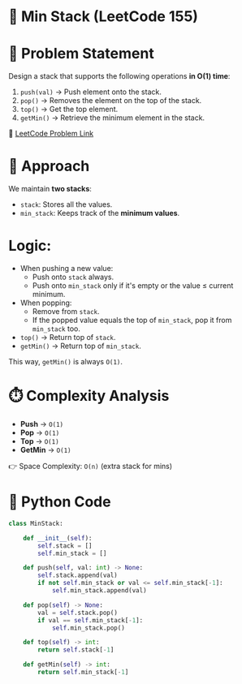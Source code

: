 # 🥇 Min Stack (LeetCode 155)

# 📌 Problem Statement
Design a stack that supports the following operations **in O(1) time**:

1. `push(val)` → Push element onto the stack.  
2. `pop()` → Removes the element on the top of the stack.  
3. `top()` → Get the top element.  
4. `getMin()` → Retrieve the minimum element in the stack.  

🔗 [LeetCode Problem Link](https://leetcode.com/problems/min-stack/)

# 🚀 Approach

We maintain **two stacks**:
- `stack`: Stores all the values.  
- `min_stack`: Keeps track of the **minimum values**.  

# Logic:
- When pushing a new value:
  - Push onto `stack` always.  
  - Push onto `min_stack` only if it's empty or the value ≤ current minimum.  
- When popping:
  - Remove from `stack`.  
  - If the popped value equals the top of `min_stack`, pop it from `min_stack` too.  
- `top()` → Return top of `stack`.  
- `getMin()` → Return top of `min_stack`.  

This way, `getMin()` is always `O(1)`.

# ⏱️ Complexity Analysis
- **Push** → `O(1)`  
- **Pop** → `O(1)`  
- **Top** → `O(1)`  
- **GetMin** → `O(1)`  

👉 Space Complexity: `O(n)` (extra stack for mins)

# 📝 Python Code

```python
class MinStack:

    def __init__(self):
        self.stack = []
        self.min_stack = []

    def push(self, val: int) -> None:
        self.stack.append(val)
        if not self.min_stack or val <= self.min_stack[-1]:
            self.min_stack.append(val)

    def pop(self) -> None:
        val = self.stack.pop()
        if val == self.min_stack[-1]:
            self.min_stack.pop()

    def top(self) -> int:
        return self.stack[-1]

    def getMin(self) -> int:
        return self.min_stack[-1]
